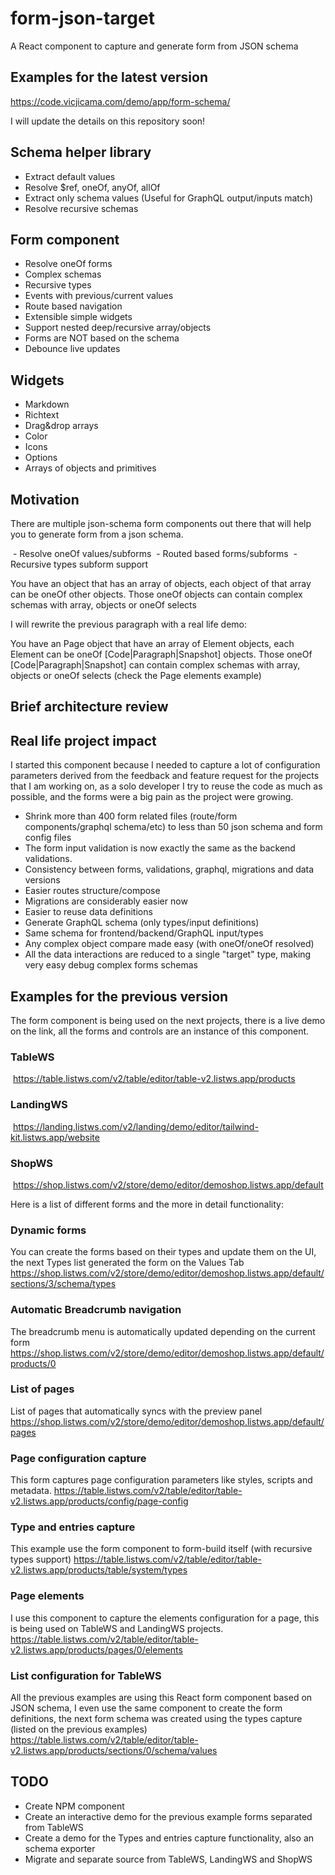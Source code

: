# form-json-target
A React component to capture and generate form from JSON schema

## Examples for the latest version
https://code.vicjicama.com/demo/app/form-schema/

I will update the details on this repository soon!

## Schema helper library
- Extract default values
- Resolve $ref, oneOf, anyOf, allOf
- Extract only schema values (Useful for GraphQL output/inputs match)
- Resolve recursive schemas

## Form component
- Resolve oneOf forms
- Complex schemas
- Recursive types
- Events with previous/current values 
- Route based navigation
- Extensible simple widgets
- Support nested deep/recursive array/objects  
- Forms are NOT based on the schema
- Debounce live updates

## Widgets
- Markdown
- Richtext
- Drag&drop arrays
- Color
- Icons
- Options
- Arrays of objects and primitives


## Motivation
There are multiple json-schema form components out there that will help you to generate form from a json schema.

 - Resolve oneOf values/subforms
 - Routed based forms/subforms
 - Recursive types subform support

You have an object that has an array of objects, each object of that array can be oneOf other objects.
Those oneOf objects can contain complex schemas with array, objects or oneOf selects

I will rewrite the previous paragraph with a real life demo:

You have an Page object that have an array of Element objects, each Element can be oneOf [Code|Paragraph|Snapshot] objects.
Those oneOf [Code|Paragraph|Snapshot] can contain complex schemas with array, objects or oneOf selects (check the Page elements example)

## Brief architecture review


## Real life project impact
I started this component because I needed to capture a lot of configuration parameters derived from the feedback and feature request for the projects that I am working on, as a solo developer I try to reuse the code as much as possible, and the forms were a big pain as the project were growing.

- Shrink more than 400 form related files (route/form components/graphql schema/etc) to less than 50 json schema and form config files
- The form input validation is now exactly the same as the backend validations.
- Consistency between forms, validations, graphql, migrations and data versions
- Easier routes structure/compose 
- Migrations are considerably easier now
- Easier to reuse data definitions 
- Generate GraphQL schema (only types/input definitions)
- Same schema for frontend/backend/GraphQL input/types
- Any complex object compare made easy (with oneOf/oneOf resolved)
- All the data interactions are reduced to a single "target" type, making very easy debug complex forms schemas

## Examples for the previous version

The form component is being used on the next projects, there is a live demo on the link, all the forms and controls are an instance of this component.

### TableWS
 https://table.listws.com/v2/table/editor/table-v2.listws.app/products

### LandingWS
 https://landing.listws.com/v2/landing/demo/editor/tailwind-kit.listws.app/website

### ShopWS 
 https://shop.listws.com/v2/store/demo/editor/demoshop.listws.app/default


Here is a list of different forms and the more in detail functionality:

### Dynamic forms
You can create the forms based on their types and update them on the UI, the next Types list generated the form on the Values Tab
https://shop.listws.com/v2/store/demo/editor/demoshop.listws.app/default/sections/3/schema/types

### Automatic Breadcrumb navigation
The breadcrumb menu is automatically updated depending on the current form
https://shop.listws.com/v2/store/demo/editor/demoshop.listws.app/default/products/0

### List of pages
List of pages that automatically syncs with the preview panel
https://shop.listws.com/v2/store/demo/editor/demoshop.listws.app/default/pages

### Page configuration capture
This form captures page configuration parameters like styles, scripts and metadata.
https://table.listws.com/v2/table/editor/table-v2.listws.app/products/config/page-config

### Type and entries capture
This example use the form component to form-build itself (with recursive types support)
https://table.listws.com/v2/table/editor/table-v2.listws.app/products/table/system/types

### Page elements
I use this component to capture the elements configuration for a page, this is being used on TableWS and LandingWS projects.
https://table.listws.com/v2/table/editor/table-v2.listws.app/products/pages/0/elements

### List configuration for TableWS
All the previous examples are using this React form component based on JSON schema, I even use the same component to create the form definitions, the next form schema was created using the types capture (listed on the previous examples)
https://table.listws.com/v2/table/editor/table-v2.listws.app/products/sections/0/schema/values


## TODO

- Create NPM component
- Create an interactive demo for the previous example forms separated from TableWS
- Create a demo for the Types and entries capture functionality, also an schema exporter
- Migrate and separate source from TableWS, LandingWS and ShopWS


